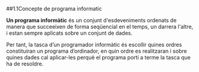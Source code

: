 ##1.1Concepte de programa informatic

**Un programa informàtic** és un conjunt d'esdeveniments ordenats de manera que succeeixen de forma seqüencial en el temps,
un darrera l'altre, i estan sempre aplicats sobre un conjunt de dades.

Per tant, la tasca d’un programador informàtic és escollir quines ordres constituiran un programa d’ordinador, en quin ordre
es realitzaran i sobre quines dades cal aplicar-les perquè el programa porti a terme la tasca que ha de resoldre.

